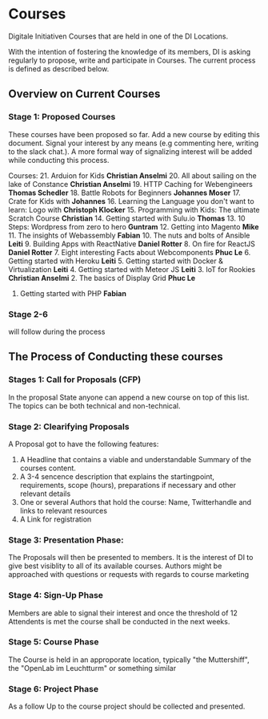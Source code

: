 

# Courses
Digitale Initiativen Courses that are held in one of the DI Locations.

With the intention of fostering the knowledge of its members, DI is asking regularly to propose, write and participate in Courses. 
The current process is defined as described below.



## Overview on Current Courses

### Stage 1: Proposed Courses
These courses have been proposed so far. Add a new course by editing this document. 
Signal your interest by any means (e.g commenting here, writing to the slack chat.).
A more formal way of signalizing interest will be added while conducting this process.

Courses:
21. Arduion for Kids **Christian Anselmi**
20. All about sailing on the lake of Constance **Christian Anselmi**
19. HTTP Caching for Webengineers **Thomas Schedler**
18. Battle Robots for Beginners **Johannes Moser**
17. Crate for Kids with **Johannes**
16. Learning the Language you don't want to learn: Logo with **Christoph Klocker**
15. Programming with Kids: The ultimate Scratch Course **Christian** 
14. Getting started with Sulu.io **Thomas**
13. 10 Steps: Wordpress from zero to hero **Guntram**
12. Getting into Magento **Mike**
11. The insights of Webassembly **Fabian**
10. The nuts and bolts of Ansible **Leiti**
9. Building Apps with ReactNative **Daniel Rotter**
8. On fire for ReactJS **Daniel Rotter**
7. Eight interesting Facts about Webcomponents **Phuc Le**
6. Getting started with Heroku **Leiti**
5. Getting started with Docker & Virtualization **Leiti**
4. Getting started with Meteor JS **Leiti**
3. IoT for Rookies **Christian Anselmi**
2. The basics of Display Grid **Phuc Le**
1. Getting started with PHP  **Fabian**


### Stage 2-6
will follow during the process



## The Process of Conducting these courses


### Stages 1: Call for Proposals (CFP)
In the proposal State anyone can append a new course on top of this list. The topics can be both technical and non-technical. 

### Stage 2: Clearifying Proposals
A Proposal got to have the following features: 
1) A Headline that contains a viable and understandable Summary of the courses content. 
2) A 3-4 sencence description that explains the startingpoint, requirements, scope (hours), preparations if necessary  and other relevant details
3) One or several Authors that hold the course: Name, Twitterhandle and links to relevant resources
4) A Link for registration

### Stage 3: Presentation Phase: 
The Proposals will then be presented to members. It is the interest of DI to give best visiblity to all of its available courses. 
Authors might be approached with questions or requests with regards to course marketing

### Stage 4: Sign-Up Phase
Members are able to signal their interest and once the threshold of 12 Attendents is met the course shall be conducted in the next weeks. 

### Stage 5: Course Phase
The Course is held in an approporate location, typically "the Muttershiff", the "OpenLab im Leuchtturm" or something similar

### Stage 6: Project Phase
As a follow Up to the course project should be collected and presented.



